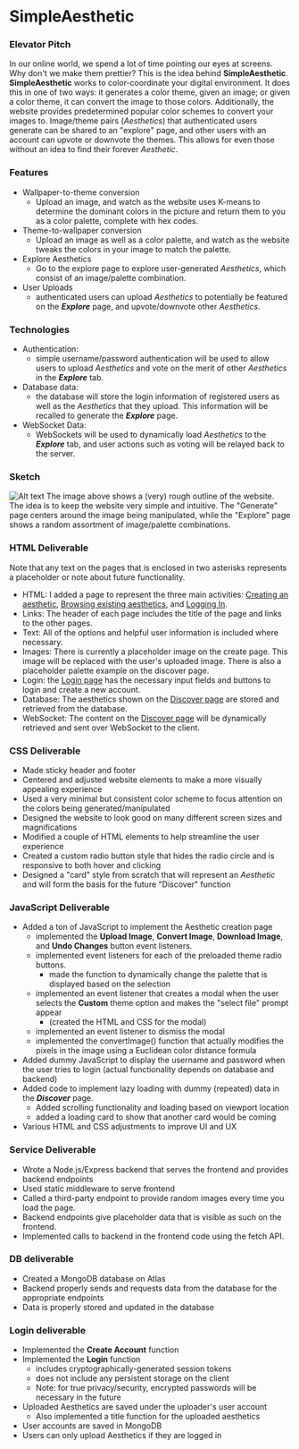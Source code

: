 # SimpleAesthetic

### Elevator Pitch ###

In our online world, we spend a lot of time pointing our eyes at screens. Why don't we make them prettier? This is the idea behind **SimpleAesthetic**. **SimpleAesthetic** works to color-coordinate your digital environment. It does this in one of two ways: it generates a color theme, given an image; or given a color theme, it can convert the image to those colors. Additionally, the website provides predetermined popular color schemes to convert your images to. Image/theme pairs (*Aesthetics*) that authenticated users generate can be shared to an "explore" page, and other users with an account can upvote or downvote the themes. This allows for even those without an idea to find their forever *Aesthetic*. 

### Features ###
- Wallpaper-to-theme conversion
    - Upload an image, and watch as the website uses K-means to determine the dominant colors in the picture and return them to you as a color palette, complete with hex codes.
- Theme-to-wallpaper conversion
    - Upload an image as well as a color palette, and watch as the website tweaks the colors in your image to match the palette. 
- Explore Aesthetics
    - Go to the explore page to explore user-generated *Aesthetics*, which consist of an image/palette combination. 
- User Uploads
    - authenticated users can upload *Aesthetics* to potentially be featured on the ***Explore*** page, and upvote/downvote other *Aesthetics*. 

### Technologies ###
- Authentication:
    - simple username/password authentication will be used to allow users to upload *Aesthetics* and vote on the merit of other *Aesthetics* in the ***Explore*** tab. 
- Database data:
    - the database will store the login information of registered users as well as the *Aesthetics* that they upload. This information will be recalled to generate the ***Explore*** page.
- WebSocket Data:
    - WebSockets will be used to dynamically load *Aesthetics* to the ***Explore*** tab, and user actions such as voting will be relayed back to the server. 

### Sketch ###
![Alt text](IMG_1509.jpg)
The image above shows a (very) rough outline of the website. The idea is to keep the website very simple and intuitive. The "Generate" page centers around the image being manipulated, while the "Explore" page shows a random assortment of image/palette combinations. 

### HTML Deliverable ###
Note that any text on the pages that is enclosed in two asterisks represents a placeholder or note about future functionality. 
- HTML: I added a page to represent the three main activities: [Creating an aesthetic](index.html), [Browsing existing aesthetics](discover.html), and [Logging In](login.html). 
- Links: The header of each page includes the title of the page and links to the other pages. 
- Text: All of the options and helpful user information is included where necessary. 
- Images: There is currently a placeholder image on the create page. This image will be replaced with the user's uploaded image. There is also a placeholder palette example on the discover page. 
- Login: the [Login page](login.html) has the necessary input fields and buttons to login and create a new account.
- Database: The aesthetics shown on the [Discover page](discover.html) are stored and retrieved from the database. 
- WebSocket: The content on the [Discover page](discover.html) will be dynamically retrieved and sent over WebSocket to the client. 

### CSS Deliverable ###
- Made sticky header and footer
- Centered and adjusted website elements to make a more visually appealing experience
- Used a very minimal but consistent color scheme to focus attention on the colors being generated/manipulated
- Designed the website to look good on many different screen sizes and magnifications
- Modified a couple of HTML elements to help streamline the user experience
- Created a custom radio button style that hides the radio circle and is responsive to both hover and clicking
- Designed a "card" style from scratch that will represent an *Aesthetic* and will form the basis for the future "Discover" function

### JavaScript Deliverable ###
- Added a ton of JavaScript to implement the Aesthetic creation page
    - implemented the **Upload Image**, **Convert Image**, **Download Image**, and **Undo Changes** button event listeners.
    - implemented event listeners for each of the preloaded theme radio buttons.
        - made the function to dynamically change the palette that is displayed based on the selection 
    - implemented an event listener that creates a modal when the user selects the **Custom** theme option and makes the "select file" prompt appear
        - (created the HTML and CSS for the modal)
    - implemented an event listener to dismiss the modal
    - implemented the convertImage() function that actually modifies the pixels in the image using a Euclidean color distance formula
- Added dummy JavaScript to display the username and password when the user tries to login (actual functionality depends on database and backend)
- Added code to implement lazy loading with dummy (repeated) data in the ***Discover*** page. 
    - Added scrolling functionality and loading based on viewport location
    - added a loading card to show that another card would be coming
- Various HTML and CSS adjustments to improve UI and UX

### Service Deliverable ###
- Wrote a Node.js/Express backend that serves the frontend and provides backend endpoints
- Used static middleware to serve frontend
- Called a third-party endpoint to provide random images every time you load the page.
- Backend endpoints give placeholder data that is visible as such on the frontend. 
- Implemented calls to backend in the frontend code using the fetch API.

### DB deliverable ###
- Created a MongoDB database on Atlas
- Backend properly sends and requests data from the database for the appropriate endpoints 
- Data is properly stored and updated in the database

### Login deliverable ###
- Implemented the **Create Account** function
- Implemented the **Login** function
    - includes cryptographically-generated session tokens
    - does not include any persistent storage on the client
    - Note: for true privacy/security, encrypted passwords will be necessary in the future
- Uploaded Aesthetics are saved under the uploader's user account
    - Also implemented a title function for the uploaded aesthetics
- User accounts are saved in MongoDB
- Users can only upload Aesthetics if they are logged in